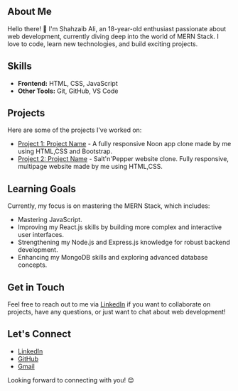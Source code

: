## About Me
Hello there! 👋 I'm Shahzaib Ali, an 18-year-old enthusiast passionate about web development, currently diving deep into the world of MERN Stack. I love to code, learn new technologies, and build exciting projects.

## Skills
- **Frontend:** HTML, CSS, JavaScript
- **Other Tools:** Git, GitHub, VS Code

## Projects
Here are some of the projects I've worked on:
- [Project 1: Project Name](https://noon-assignment.netlify.app/) - A fully responsive Noon app clone made by me using HTML,CSS and Bootstrap.
- [Project 2: Project Name](https://salt-n-pepper-assignment.netlify.app/) - Salt'n'Pepper website clone. Fully responsive, multipage website made by me using HTML,CSS.

## Learning Goals
Currently, my focus is on mastering the MERN Stack, which includes:
- Mastering JavaScript.
- Improving my React.js skills by building more complex and interactive user interfaces.
- Strengthening my Node.js and Express.js knowledge for robust backend development.
- Enhancing my MongoDB skills and exploring advanced database concepts.

## Get in Touch
Feel free to reach out to me via [LinkedIn](linkedin.com/in/shahzaib-ali-b94a4b2a5/) if you want to collaborate on projects, have any questions, or just want to chat about web development!

## Let's Connect
- [LinkedIn](linkedin.com/in/shahzaib-ali-b94a4b2a5/)
- [GitHub](github.com/ShahzaibAliJamro)
- [Gmail](shahzaibalijamro@gmail.com)

Looking forward to connecting with you! 😊
